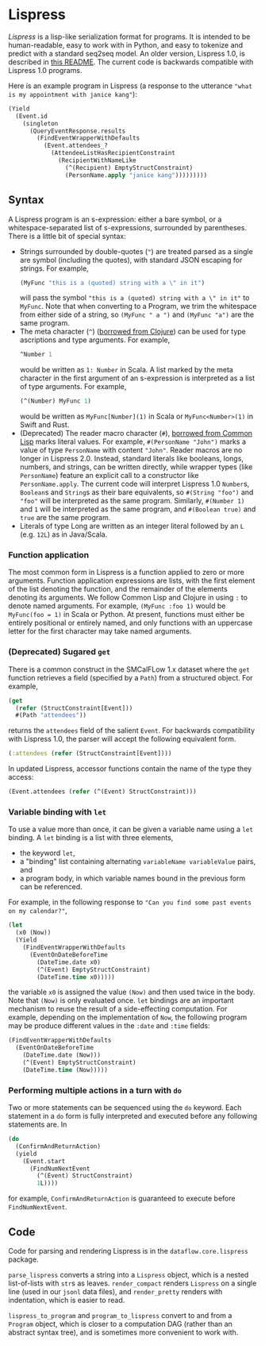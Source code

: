 # Lispress

*Lispress* is a lisp-like serialization format for programs.
It is intended to be human-readable, easy to work with in Python, and easy to
tokenize and predict with a standard seq2seq model. An older version, Lispress 1.0,
is described in [this README](README-LISPRESS-1.0.md). The current code is backwards
compatible with Lispress 1.0 programs. 


Here is an example program in Lispress (a response to the utterance
`"what is my appointment with janice kang"`):
```clojure
(Yield 
  (Event.id 
    (singleton 
      (QueryEventResponse.results 
        (FindEventWrapperWithDefaults 
          (Event.attendees_? 
            (AttendeeListHasRecipientConstraint 
              (RecipientWithNameLike 
                (^(Recipient) EmptyStructConstraint) 
                (PersonName.apply "janice kang")))))))))
```


## Syntax

A Lispress program is an s-expression: either
a bare symbol, or
a whitespace-separated list of s-expressions, surrounded by parentheses. There is a little
bit of special syntax:
* Strings surrounded by double-quotes (`"`) are treated parsed as a single are symbol
  (including the quotes), with standard JSON escaping for strings. For example,
  ```clojure
  (MyFunc "this is a (quoted) string with a \" in it")
  ```
  will pass the symbol `"this is a (quoted) string with a \" in it"` to `MyFunc`. 
  Note that when converting to a Program, we trim the whitespace from either side of a 
  string, so `(MyFunc " a ")` and `(MyFunc "a")` are the same program.
* The meta character (`^`) 
  ([borrowed from Clojure](https://clojure.org/reference/metadata))
  can be used for type ascriptions and type arguments. For example,
  ```clojure
  ^Number 1
  ```
  would be written as `1: Number` in Scala. A list marked by the meta character
  in the first argument of an s-expression is interpreted as a list of type arguments.
  For example,
  ```clojure
  (^(Number) MyFunc 1)
  ```
  would be written as `MyFunc[Number](1)` in Scala or `MyFunc<Number>(1)` in Swift and Rust.
* (Deprecated) The reader macro character (`#`), 
  [borrowed from Common Lisp](https://gist.github.com/chaitanyagupta/9324402) 
  marks literal values.
  For example, `#(PersonName "John")` marks a value of type `PersonName` with 
  content `"John"`. Reader macros are no longer in Lispress 2.0. Instead, 
  standard literals like booleans, longs, numbers, and strings, can be written directly,
  while wrapper types (like `PersonName`) feature an explicit call to a constructor
  like `PersonName.apply`. The current code will interpret Lispress 1.0
  `Number`s, `Boolean`s and `String`s as their bare equivalents, so `#(String "foo")` and `"foo"`
  will be interpreted as the same program. Similarly, `#(Number 1)` and `1` will
  be interpreted as the same program, and `#(Boolean true)` and `true` are the same 
  program.
* Literals of type Long are written as an integer literal followed by an `L` (e.g. `12L`) 
  as in Java/Scala.

### Function application

The most common form in Lispress is a function applied to zero or more
arguments.
Function application expressions are lists,
with the first element of the list denoting the function,
and the remainder of the elements denoting its arguments.
We follow Common Lisp and Clojure in using `:` to denote named arguments. For example,
`(MyFunc :foo 1)` would be `MyFunc(foo = 1)` in Scala or Python. At present, functions 
must either be entirely positional or entirely named, and only functions with an
uppercase letter for the first character may take named arguments. 

### (Deprecated) Sugared `get`

There is a common construct in the SMCalFLow 1.x dataset where the `get` function
retrieves a field (specified by a `Path`) from a structured object.
For example,
```clojure
(get
  (refer (StructConstraint[Event]))
  #(Path "attendees"))
```
returns the `attendees` field of the salient `Event`.
For backwards compatibility with Lispress 1.0, the parser will accept
the following equivalent form. 
```clojure
(:attendees (refer (StructConstraint[Event])))
```

In updated Lispress, accessor functions contain the name of the type they access:
```clojure
(Event.attendees (refer (^(Event) StructConstraint)))
```




### Variable binding with `let`

To use a value more than once, it can be given a variable name using a `let`
binding.
A `let` binding is a list with three elements,
- the keyword `let`,
- a "binding" list containing alternating `variableName variableValue` pairs, and
- a program body, in which variable names bound in the previous form can be
referenced.

For example, in the following response to `"Can you find some past events on my calendar?"`,
```clojure
(let 
  (x0 (Now)) 
  (Yield 
    (FindEventWrapperWithDefaults 
      (EventOnDateBeforeTime 
        (DateTime.date x0) 
        (^(Event) EmptyStructConstraint) 
        (DateTime.time x0)))))
```
the variable `x0` is assigned the value `(Now)` and then used twice in the body.
Note that `(Now)` is only evaluated once.
`let` bindings are an important mechanism to reuse the result of a
side-effecting computation.
For example, depending on the implementation of `Now`, the
following program may be produce different values in the `:date` and `:time` fields:
```clojure
(FindEventWrapperWithDefaults 
  (EventOnDateBeforeTime 
    (DateTime.date (Now))) 
    (^(Event) EmptyStructConstraint) 
    (DateTime.time (Now)))))
```

### Performing multiple actions in a turn with `do`

Two or more statements can be sequenced using the `do` keyword.
Each statement in a `do` form is fully interpreted and executed before any following
statements are.
In
```clojure
(do
  (ConfirmAndReturnAction)
  (yield
    (Event.start
      (FindNumNextEvent
        (^(Event) StructConstraint)
        1L))))
```
for example, `ConfirmAndReturnAction` is guaranteed to execute before `FindNumNextEvent`.




## Code

Code for parsing and rendering Lispress is in the `dataflow.core.lispress`
package.

`parse_lispress` converts a string into a `Lispress` object, which is a nested
list-of-lists with `str`s as leaves.
`render_compact` renders `Lispress` on a single line (used in our `jsonl` data
files), and `render_pretty` renders with indentation, which is easier to read.

`lispress_to_program` and `program_to_lispress` convert to and from a `Program` object,
which is closer to a computation DAG (rather than an abstract syntax tree), and
is sometimes more convenient to work with.
